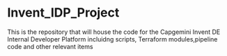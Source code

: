 # Invent_IDP_Project
This is the repository that will house the code for the Capgemini Invent DE Internal Developer Platform incluidng scripts, Terraform modules,pipeline code and other relevant items
